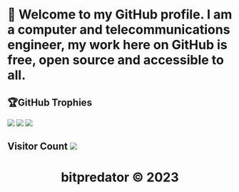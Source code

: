 # 👋 Welcome to my GitHub profile. I am a computer and telecommunications engineer, my work here on GitHub is free, open source and accessible to all.

## 🏆GitHub Trophies
![](https://github-profile-trophy.vercel.app/?username=bitpredator&theme=discord&no-frame=true&no-bg=false&margin-w=4)
<img src="https://github-readme-stats-ten-gilt.vercel.app/api?username=bitpredator&layout=compact&theme=dark" />
<img src="https://github-readme-stats-git-masterrstaa-rickstaa.vercel.app/api/top-langs/?username=bitpredator&langs_count=10&theme=dark" />
## Visitor Count <img src="https://profile-counter.glitch.me/bitpredator/count.svg" />


<h1 align="center">bitpredator &copy; 2023 </h1>


